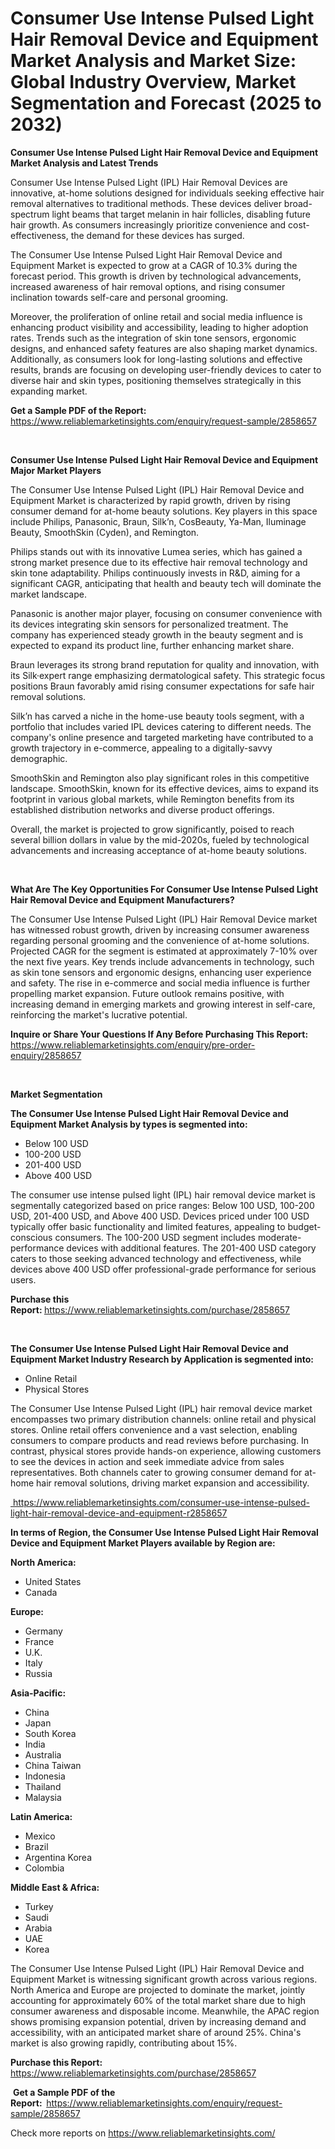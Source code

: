 <p><h1>Consumer Use Intense Pulsed Light Hair Removal Device and Equipment Market Analysis and Market Size: Global Industry Overview, Market Segmentation and Forecast (2025 to 2032)</h1></p><p><strong>Consumer Use Intense Pulsed Light Hair Removal Device and Equipment Market Analysis and Latest Trends</strong></p>
<p><p>Consumer Use Intense Pulsed Light (IPL) Hair Removal Devices are innovative, at-home solutions designed for individuals seeking effective hair removal alternatives to traditional methods. These devices deliver broad-spectrum light beams that target melanin in hair follicles, disabling future hair growth. As consumers increasingly prioritize convenience and cost-effectiveness, the demand for these devices has surged.</p><p>The Consumer Use Intense Pulsed Light Hair Removal Device and Equipment Market is expected to grow at a CAGR of 10.3% during the forecast period. This growth is driven by technological advancements, increased awareness of hair removal options, and rising consumer inclination towards self-care and personal grooming. </p><p>Moreover, the proliferation of online retail and social media influence is enhancing product visibility and accessibility, leading to higher adoption rates. Trends such as the integration of skin tone sensors, ergonomic designs, and enhanced safety features are also shaping market dynamics. Additionally, as consumers look for long-lasting solutions and effective results, brands are focusing on developing user-friendly devices to cater to diverse hair and skin types, positioning themselves strategically in this expanding market.</p></p>
<p><strong>Get a Sample PDF of the Report:&nbsp;</strong> <a href="https://www.reliablemarketinsights.com/enquiry/request-sample/2858657?utm_campaign=1894&utm_medium=2&utm_source=Github&utm_content=ia&utm_term=12032025&utm_id=consumer-use-intense-pulsed-light-hair-removal-device-and-equipment">https://www.reliablemarketinsights.com/enquiry/request-sample/2858657</a></p>
<p>&nbsp;</p>
<p><strong>Consumer Use Intense Pulsed Light Hair Removal Device and Equipment Major Market Players</strong></p>
<p><p>The Consumer Use Intense Pulsed Light (IPL) Hair Removal Device and Equipment Market is characterized by rapid growth, driven by rising consumer demand for at-home beauty solutions. Key players in this space include Philips, Panasonic, Braun, Silk’n, CosBeauty, Ya-Man, Iluminage Beauty, SmoothSkin (Cyden), and Remington.</p><p>Philips stands out with its innovative Lumea series, which has gained a strong market presence due to its effective hair removal technology and skin tone adaptability. Philips continuously invests in R&D, aiming for a significant CAGR, anticipating that health and beauty tech will dominate the market landscape.</p><p>Panasonic is another major player, focusing on consumer convenience with its devices integrating skin sensors for personalized treatment. The company has experienced steady growth in the beauty segment and is expected to expand its product line, further enhancing market share.</p><p>Braun leverages its strong brand reputation for quality and innovation, with its Silk·expert range emphasizing dermatological safety. This strategic focus positions Braun favorably amid rising consumer expectations for safe hair removal solutions.</p><p>Silk’n has carved a niche in the home-use beauty tools segment, with a portfolio that includes varied IPL devices catering to different needs. The company's online presence and targeted marketing have contributed to a growth trajectory in e-commerce, appealing to a digitally-savvy demographic.</p><p>SmoothSkin and Remington also play significant roles in this competitive landscape. SmoothSkin, known for its effective devices, aims to expand its footprint in various global markets, while Remington benefits from its established distribution networks and diverse product offerings.</p><p>Overall, the market is projected to grow significantly, poised to reach several billion dollars in value by the mid-2020s, fueled by technological advancements and increasing acceptance of at-home beauty solutions.</p></p>
<p>&nbsp;</p>
<p><strong>What Are The Key Opportunities For Consumer Use Intense Pulsed Light Hair Removal Device and Equipment Manufacturers?</strong></p>
<p><p>The Consumer Use Intense Pulsed Light (IPL) Hair Removal Device market has witnessed robust growth, driven by increasing consumer awareness regarding personal grooming and the convenience of at-home solutions. Projected CAGR for the segment is estimated at approximately 7-10% over the next five years. Key trends include advancements in technology, such as skin tone sensors and ergonomic designs, enhancing user experience and safety. The rise in e-commerce and social media influence is further propelling market expansion. Future outlook remains positive, with increasing demand in emerging markets and growing interest in self-care, reinforcing the market's lucrative potential.</p></p>
<p><strong>Inquire or Share Your Questions If Any Before Purchasing This Report:</strong> <a href="https://www.reliablemarketinsights.com/enquiry/pre-order-enquiry/2858657?utm_campaign=1894&utm_medium=2&utm_source=Github&utm_content=ia&utm_term=12032025&utm_id=consumer-use-intense-pulsed-light-hair-removal-device-and-equipment">https://www.reliablemarketinsights.com/enquiry/pre-order-enquiry/2858657</a></p>
<p>&nbsp;</p>
<p><strong>Market Segmentation</strong></p>
<p><strong>The Consumer Use Intense Pulsed Light Hair Removal Device and Equipment Market Analysis by types is segmented into:</strong></p>
<p><ul><li>Below 100 USD</li><li>100-200 USD</li><li>201-400 USD</li><li>Above 400 USD</li></ul></p>
<p><p>The consumer use intense pulsed light (IPL) hair removal device market is segmentally categorized based on price ranges: Below 100 USD, 100-200 USD, 201-400 USD, and Above 400 USD. Devices priced under 100 USD typically offer basic functionality and limited features, appealing to budget-conscious consumers. The 100-200 USD segment includes moderate-performance devices with additional features. The 201-400 USD category caters to those seeking advanced technology and effectiveness, while devices above 400 USD offer professional-grade performance for serious users.</p></p>
<p><strong>Purchase this Report:&nbsp;</strong><a href="https://www.reliablemarketinsights.com/purchase/2858657?utm_campaign=1894&utm_medium=2&utm_source=Github&utm_content=ia&utm_term=12032025&utm_id=consumer-use-intense-pulsed-light-hair-removal-device-and-equipment">https://www.reliablemarketinsights.com/purchase/2858657</a></p>
<p>&nbsp;</p>
<p><strong>The Consumer Use Intense Pulsed Light Hair Removal Device and Equipment Market Industry Research by Application is segmented into:</strong></p>
<p><ul><li>Online Retail</li><li>Physical Stores</li></ul></p>
<p><p>The Consumer Use Intense Pulsed Light (IPL) hair removal device market encompasses two primary distribution channels: online retail and physical stores. Online retail offers convenience and a vast selection, enabling consumers to compare products and read reviews before purchasing. In contrast, physical stores provide hands-on experience, allowing customers to see the devices in action and seek immediate advice from sales representatives. Both channels cater to growing consumer demand for at-home hair removal solutions, driving market expansion and accessibility.</p></p>
<p><a href="https://www.reliablemarketinsights.com/consumer-use-intense-pulsed-light-hair-removal-device-and-equipment-r2858657?utm_campaign=1894&utm_medium=2&utm_source=Github&utm_content=ia&utm_term=12032025&utm_id=consumer-use-intense-pulsed-light-hair-removal-device-and-equipment">&nbsp;https://www.reliablemarketinsights.com/consumer-use-intense-pulsed-light-hair-removal-device-and-equipment-r2858657</a></p>
<p><strong>In terms of Region, the Consumer Use Intense Pulsed Light Hair Removal Device and Equipment Market Players available by Region are:</strong></p>
<p>
    <p> <strong> North America: </strong>
        <ul>
            <li>United States</li>
            <li>Canada</li>
        </ul>
        </p> 
    <p> <strong> Europe: </strong>
        <ul>
            <li>Germany</li>
            <li>France</li>
            <li>U.K.</li>
            <li>Italy</li>
            <li>Russia</li>
        </ul>
        </p> 
    <p> <strong> Asia-Pacific: </strong>
        <ul>
            <li>China</li>
            <li>Japan</li>
            <li>South Korea</li>
            <li>India</li>
            <li>Australia</li>
            <li>China Taiwan</li>
            <li>Indonesia</li>
            <li>Thailand</li>
            <li>Malaysia</li>
        </ul>
        </p> 
    <p> <strong> Latin America: </strong>
        <ul>
            <li>Mexico</li>
            <li>Brazil</li>
            <li>Argentina Korea</li>
            <li>Colombia</li>
        </ul>
        </p> 
    <p> <strong> Middle East & Africa: </strong>
        <ul>
            <li>Turkey</li>
            <li>Saudi</li>
            <li>Arabia</li>
            <li>UAE</li>
            <li>Korea</li>
        </ul>
    </p>
    </p>
<p><p>The Consumer Use Intense Pulsed Light (IPL) Hair Removal Device and Equipment Market is witnessing significant growth across various regions. North America and Europe are projected to dominate the market, jointly accounting for approximately 60% of the total market share due to high consumer awareness and disposable income. Meanwhile, the APAC region shows promising expansion potential, driven by increasing demand and accessibility, with an anticipated market share of around 25%. China's market is also growing rapidly, contributing about 15%.</p></p>
<p><strong>Purchase this Report: </strong><a href="https://www.reliablemarketinsights.com/purchase/2858657?utm_campaign=1894&utm_medium=2&utm_source=Github&utm_content=ia&utm_term=12032025&utm_id=consumer-use-intense-pulsed-light-hair-removal-device-and-equipment">https://www.reliablemarketinsights.com/purchase/2858657</a></p>
<p>&nbsp;<strong>Get a Sample PDF of the Report:&nbsp;&nbsp;</strong><a href="https://www.reliablemarketinsights.com/enquiry/request-sample/2858657?utm_campaign=1894&utm_medium=2&utm_source=Github&utm_content=ia&utm_term=12032025&utm_id=consumer-use-intense-pulsed-light-hair-removal-device-and-equipment">https://www.reliablemarketinsights.com/enquiry/request-sample/2858657</a></p>
<p><strong></strong></p>
<p>Check more reports on <a href="https://www.reliablemarketinsights.com/?utm_campaign=1894&utm_medium=2&utm_source=Github&utm_content=ia&utm_term=12032025&utm_id=consumer-use-intense-pulsed-light-hair-removal-device-and-equipment">https://www.reliablemarketinsights.com/</a></p>
